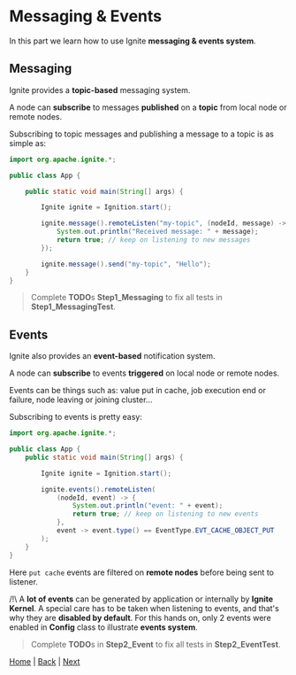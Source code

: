 # Messaging &amp; Events

In this part we learn how to use Ignite **messaging &amp; events system**.

## Messaging

Ignite provides a **topic-based** messaging system.

A node can **subscribe** to messages **published** on a **topic** from local node or remote nodes.

Subscribing to topic messages and publishing a message to a topic is as simple as:
```java
import org.apache.ignite.*;

public class App {

    public static void main(String[] args) {

        Ignite ignite = Ignition.start();

        ignite.message().remoteListen("my-topic", (nodeId, message) -> {
            System.out.println("Received message: " + message);
            return true; // keep on listening to new messages
        });

        ignite.message().send("my-topic", "Hello");
    }
}
```

>Complete **TODO**s **Step1_Messaging** to fix all tests in **Step1_MessagingTest**.


## Events

Ignite also provides an **event-based** notification system.

A node can **subscribe** to events **triggered** on local node or remote nodes.

Events can be things such as: value put in cache, job execution end or failure, node leaving or joining cluster...

Subscribing to events is pretty easy:
```java
import org.apache.ignite.*;

public class App {
    public static void main(String[] args) {

        Ignite ignite = Ignition.start();

        ignite.events().remoteListen(
            (nodeId, event) -> {
                System.out.println("event: " + event);
                return true; // keep on listening to new events
            },
            event -> event.type() == EventType.EVT_CACHE_OBJECT_PUT
        );
    }
}
```

Here `put cache` events are filtered on **remote nodes** before being sent to listener.


/!\ A **lot of events** can be generated by application or internally by **Ignite Kernel**.
A special care has to be taken when listening to events, and that's why they are **disabled by default**.
For this hands on, only 2 events were enabled in **Config** class to illustrate **events system**.

>Complete **TODO**s in **Step2_Event** to fix all tests in **Step2_EventTest**.


[Home](../readme.md) | [Back](part3_service-grid.md) | [Next](part5_cluster.md)
